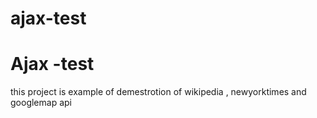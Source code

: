# ajax-test
<h1> Ajax -test </h1>
<p>this project is example of demestrotion of wikipedia , newyorktimes and googlemap api</p>
